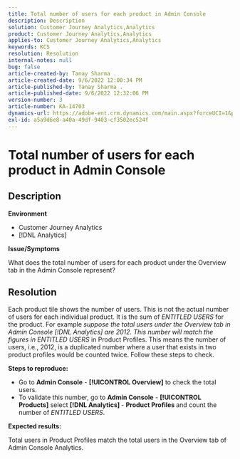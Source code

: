 ```yaml
---
title: Total number of users for each product in Admin Console
description: Description
solution: Customer Journey Analytics,Analytics
product: Customer Journey Analytics,Analytics
applies-to: Customer Journey Analytics,Analytics
keywords: KCS
resolution: Resolution
internal-notes: null
bug: false
article-created-by: Tanay Sharma .
article-created-date: 9/6/2022 12:00:34 PM
article-published-by: Tanay Sharma .
article-published-date: 9/6/2022 12:32:06 PM
version-number: 3
article-number: KA-14703
dynamics-url: https://adobe-ent.crm.dynamics.com/main.aspx?forceUCI=1&pagetype=entityrecord&etn=knowledgearticle&id=45be0a81-db2d-ed11-9db1-002248086735
exl-id: a5a9d6e8-a40a-49df-9403-cf3502ec524f
---
```

# Total number of users for each product in Admin Console

## Description


<b>Environment</b>

- Customer Journey Analytics
- [!DNL Analytics]




<b>Issue/Symptoms</b>

What does the total number of users for each product under the Overview tab in the Admin Console represent?




## Resolution


Each product tile shows the number of users. This is not the actual number of users for each individual product. It is the sum of *ENTITLED USERS* for the product. For example *suppose the total users under the Overview tab in Admin Console [!DNL Analytics] are 2012. This number will match the figures in ENTITLED USERS* in Product Profiles. This means the number of users, i.e., 2012, is a duplicated number where a user that exists in two product profiles would be counted twice. Follow these steps to check.

<b>Steps to reproduce:</b>

- Go to <b>Admin Console</b> - <b>[!UICONTROL Overview]</b> to check the total users.
- To validate this number, go to <b>Admin Console</b> - <b>[!UICONTROL Products]</b> select <b>[!DNL Analytics] </b> - <b>Product Profiles </b>and count the number of *ENTITLED USERS*.




<b>Expected results:</b>

Total users in Product Profiles match the total users in the Overview tab of Admin Console Analytics.
